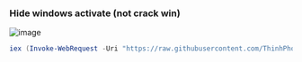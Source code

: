 ### Hide windows activate (not crack win)
![image](https://github.com/user-attachments/assets/88f1e6bd-8de5-4456-8b58-61c1b152f73d)
```ps1
iex (Invoke-WebRequest -Uri "https://raw.githubusercontent.com/ThinhPhoenix/winstorm/refs/heads/main/wis_hideactivate.bat").Content
```
